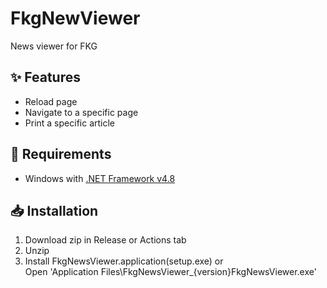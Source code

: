 ﻿# FkgNewViewer

News viewer for FKG

## :sparkles: Features

* Reload page
* Navigate to a specific page
* Print a specific article

## :scroll: Requirements

* Windows with [.NET Framework v4.8](https://dotnet.microsoft.com/ja-jp/download/dotnet-framework)

## :inbox_tray: Installation

1. Download zip in Release or Actions tab
2. Unzip
3. Install FkgNewsViewer.application(setup.exe) or  
   Open 'Application Files\FkgNewsViewer_{version}FkgNewsViewer.exe'
